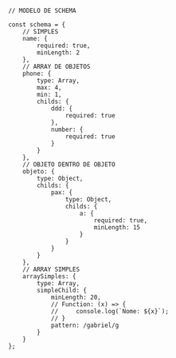         // MODELO DE SCHEMA
        
        const schema = {
            // SIMPLES
            name: {
                required: true,
                minLength: 2
            },
            // ARRAY DE OBJETOS
            phone: {
                type: Array,
                max: 4,
                min: 1,
                childs: {
                    ddd: {
                        required: true
                    },
                    number: {
                        required: true
                    }
                }
            },
            // OBJETO DENTRO DE OBJETO
            objeto: {
                type: Object,
                childs: {
                    pax: {
                        type: Object,
                        childs: {
                            a: {
                                required: true,
                                minLength: 15
                            }
                        }
                    }
                }
            },
            // ARRAY SIMPLES
            arraySimples: {
                type: Array,
                simpleChild: {
                    minLength: 20,
                    // Function: (x) => {
                    //     console.log(`Nome: ${x}`);
                    // }
                    pattern: /gabriel/g
                }
            }
        };
